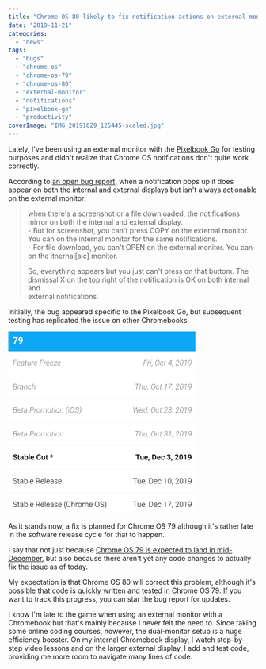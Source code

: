 ```yaml
---
title: "Chrome OS 80 likely to fix notification actions on external monitors"
date: "2019-11-21"
categories: 
  - "news"
tags: 
  - "bugs"
  - "chrome-os"
  - "chrome-os-79"
  - "chrome-os-80"
  - "external-monitor"
  - "notifications"
  - "pixelbook-go"
  - "productivity"
coverImage: "IMG_20191029_125445-scaled.jpg"
---
```


Lately, I've been using an external monitor with the [Pixelbook Go](https://www.aboutchromebooks.com/news/pixelbook-go-review-a-premium-price-validated-by-a-premium-device/) for testing purposes and didn't realize that Chrome OS notifications don't quite work correctly.

According to [an open bug report](https://bugs.chromium.org/p/chromium/issues/detail?id=1019289), when a notification pops up it does appear on both the internal and external displays but isn't always actionable on the external monitor:

> when there's a screenshot or a file downloaded, the notifications mirror on both the internal and external display.  
> \- But for screenshot, you can't press COPY on the external monitor. You can on the internal monitor for the same notifications.  
> \- For file download, you can't OPEN on the external monitor. You can on the itnernal\[sic\] monitor.  
>   
> So, everything appears but you just can't press on that buttom. The  
> dismissal X on the top right of the notification is OK on both internal and  
> external notifications.

Initially, the bug appeared specific to the Pixelbook Go, but subsequent testing has replicated the issue on other Chromebooks.

![](images/Screenshot-2019-11-21-at-1.15.46-PM.png)

As it stands now, a fix is planned for Chrome OS 79 although it's rather late in the software release cycle for that to happen.

I say that not just because [Chrome OS 79 is expected to land in mid-December](https://chromiumdash.appspot.com/schedule), but also because there aren't yet any code changes to actually fix the issue as of today.

My expectation is that Chrome OS 80 will correct this problem, although it's possible that code is quickly written and tested in Chrome OS 79. If you want to track this progress, you can star the bug report for updates.

I know I'm late to the game when using an external monitor with a Chromebook but that's mainly because I never felt the need to. Since taking some online coding courses, however, the dual-monitor setup is a huge efficiency booster. On my internal Chromebook display, I watch step-by-step video lessons and on the larger external display, I add and test code, providing me more room to navigate many lines of code.
